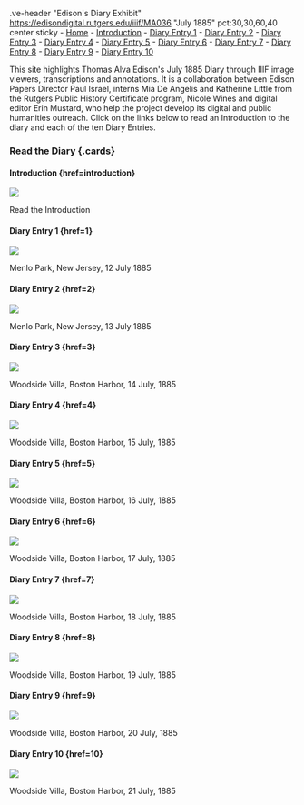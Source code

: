 .ve-header "Edison's Diary Exhibit" https://edisondigital.rutgers.edu/iiif/MA036 "July 1885" pct:30,30,60,40 center sticky
    - [Home](/)
    - [Introduction](/introduction)
    - [Diary Entry 1](/1)
    - [Diary Entry 2](/2)
    - [Diary Entry 3](/3)
    - [Diary Entry 4](/4)
    - [Diary Entry 5](/5)
    - [Diary Entry 6](/6)
    - [Diary Entry 7](/7)
    - [Diary Entry 8](/8)
    - [Diary Entry 9](/9)
    - [Diary Entry 10](/10)
    
This site highlights Thomas Alva Edison's July 1885 Diary through IIIF image viewers, transcriptions and annotations. It is a collaboration between Edison Papers Director Paul Israel, interns Mia De Angelis and Katherine Little from the Rutgers Public History Certificate program, Nicole Wines and digital editor Erin Mustard, who help the project develop its digital and public humanities outreach. Click on the links below to read an Introduction to the diary and each of the ten Diary Entries.

### Read the Diary {.cards}

#### Introduction {href=introduction}

![](https://raw.githubusercontent.com/edisonpapers/media/main/ThomasAlvaEdison1884/Thomas_Alva_Edison_1884.jpg)

Read the Introduction 

#### Diary Entry 1 {href=1}

![](https://raw.githubusercontent.com/edisonpapers/media/main/diary/Diary_Entry_01.png)

Menlo Park, New Jersey, 12 July 1885

#### Diary Entry 2 {href=2}

![](https://raw.githubusercontent.com/edisonpapers/media/main/diary/Diary_Entry_02.png)

Menlo Park, New Jersey, 13 July 1885

#### Diary Entry 3 {href=3}

![](https://raw.githubusercontent.com/edisonpapers/media/main/diary/Diary_Entry_03.png)

Woodside Villa, Boston Harbor, 14 July, 1885

#### Diary Entry 4 {href=4}

![](https://raw.githubusercontent.com/edisonpapers/media/main/diary/Diary_Entry_04.png)

Woodside Villa, Boston Harbor, 15 July, 1885

#### Diary Entry 5 {href=5}

![](https://raw.githubusercontent.com/edisonpapers/media/main/diary/Diary_Entry_05.png)

Woodside Villa, Boston Harbor, 16 July, 1885

#### Diary Entry 6 {href=6}

![](https://raw.githubusercontent.com/edisonpapers/media/main/diary/Diary_Entry_06.png)

Woodside Villa, Boston Harbor, 17 July, 1885

#### Diary Entry 7 {href=7}

![](https://raw.githubusercontent.com/edisonpapers/media/main/diary/Diary_Entry_07.png)

Woodside Villa, Boston Harbor, 18 July, 1885

#### Diary Entry 8 {href=8}

![](https://raw.githubusercontent.com/edisonpapers/media/main/diary/Diary_Entry_08.png)

Woodside Villa, Boston Harbor, 19 July, 1885

#### Diary Entry 9 {href=9}

![](https://raw.githubusercontent.com/edisonpapers/media/main/diary/Diary_Entry_09.png)

Woodside Villa, Boston Harbor, 20 July, 1885

#### Diary Entry 10 {href=10}

![](https://raw.githubusercontent.com/edisonpapers/media/main/diary/Diary_Entry_10.png)

Woodside Villa, Boston Harbor, 21 July, 1885
